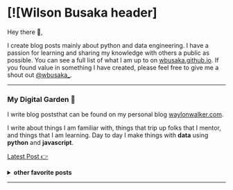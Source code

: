 # [![Wilson Busaka header]
<!-- <a href="https://dev.to/waylonwalker"><img height="30" src="https://raw.githubusercontent.com/WaylonWalker/WaylonWalker/main/icon/dev.png"></a>&nbsp;&nbsp;
<a href="https://twitter.com/_waylonwalker"><img height="30" src="https://github.com/WaylonWalker/WaylonWalker/blob/main/icon/twitter.png?raw=true"></a>&nbsp;&nbsp;
<a href="https://instagram.com/_waylonwalker"><img height="30" src="https://github.com/WaylonWalker/WaylonWalker/blob/main/icon/instagram.jpg?raw=true"></a>&nbsp;&nbsp;
<a href="https://www.buymeacoffee.com/bBdtMQO"><img height="30" src="https://github.com/WaylonWalker/WaylonWalker/blob/main/icon/by-me-a-coffee.png?raw=true"></a>
<a href="https://www.linkedin.com/in/waylonwalker/"><img height="30" src="https://github.com/WaylonWalker/WaylonWalker/blob/main/icon/linkedin.png?raw=true"></a> -->
</p>

Hey there 👋,

I create blog posts mainly about python and data engineering.  I have a passion for learning and sharing my knowledge with others a public as possible.  You can see a full list of what I am up to on [wbusaka.github.io]([wbusaka.github.io).  If you found value in something I have created, please feel free to give me a shout out [@wbusaka_](https://twitter.com/wbusaka_).
 
  ---
 
 <p>
<!--   <img width="250" align='left' src="https://github.com/WaylonWalker/WaylonWalker/blob/main/icon/hacktoberfest.png?raw=true"> -->
</p>
 

### My Digital Garden 🌱

I write blog poststhat can be found on my personal blog [waylonwalker.com](https://waylonwalker.com).

I write about things I am familiar with, things that trip up folks that I mentor, and things that I am learning.  Day to day I make things with **data** using **python** and **javascript**. 

[Latest Post 👉](https://waylonwalker.com/latest)

<details>
 <summary><strong>other favorite posts</strong></summary>
 <a href="https://waylonwalker.com/blog/eight-years-cat/"><img width="400" src="https://waylonwalker.com/eight-years-cat.png?raw=true"></a>
 <a href="https://waylonwalker.com/blog/keyboard-driven-vscode/"><img width="400" src="https://waylonwalker.com/alt%20b.png?raw=true"></a>
 <a href="https://waylonwalker.com/blog/what-are-github-actions/"><img width="400" src="https://waylonwalker.com/what-are-github-actions.png?raw=true"></a>
 
</details>

---

<!--
## <img height="30" style="border-radius:50%" src="https://github.com/WaylonWalker/WaylonWalker/blob/main/icon/twitter.png?raw=true"> Latest Followers _258_


I am interested in and talking about JavaScript, ReactJS, CSS, and Software Engineering ♥️ | 📧 https://t.co/Jpwh9TFgNx (🐈🐈 🤵👰🏻 🇦🇹)

software developer, Data scientist, dev coach, and learning enthusiast.

-->
<p align='center'>
<!-- <img align='center' src="https://visitor-badge.glitch.me/badge?page_id=waylonwalker.visitor-badge"> -->
 </p>
 
 <div align="center">
	<br>
	<br>
</div>
